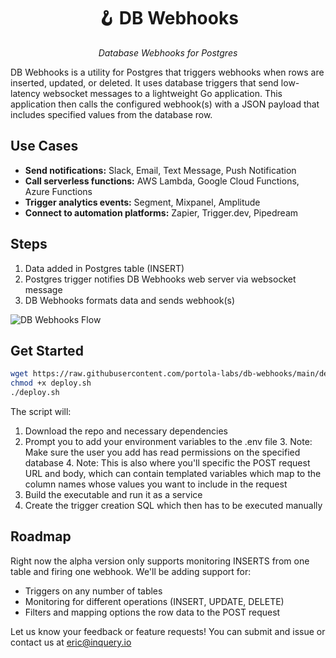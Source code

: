 <h1 align="center">🪝 DB Webhooks</h1> </h1>
<p align="center">
    <em>Database Webhooks for Postgres
</em>
</p>


DB Webhooks is a utility for Postgres that triggers webhooks when rows are inserted, updated, or deleted. It uses
database triggers that send low-latency websocket messages to a lightweight Go application. This application then calls
the configured webhook(s) with a JSON payload that includes specified values from the database row.

## Use Cases

* **Send notifications:** Slack, Email, Text Message, Push Notification
* **Call serverless functions:** AWS Lambda, Google Cloud Functions, Azure Functions
* **Trigger analytics events:** Segment, Mixpanel, Amplitude
* **Connect to automation platforms:** Zapier, Trigger.dev, Pipedream

## Steps

1. Data added in Postgres table (INSERT)
2. Postgres trigger notifies DB Webhooks web server via websocket message
3. DB Webhooks formats data and sends webhook(s)

![DB Webhooks Flow](https://i.imgur.com/E1hK2Hc.png)

## Get Started

```bash
wget https://raw.githubusercontent.com/portola-labs/db-webhooks/main/deploy.sh
chmod +x deploy.sh
./deploy.sh
```

The script will:

1. Download the repo and necessary dependencies
2. Prompt you to add your environment variables to the .env file
   3. Note: Make sure the user you add has read permissions on the specified database
   4. Note: This is also where you'll specific the POST request URL and body, which can contain templated variables which map to
      the column names whose values you want to include in the request
3. Build the executable and run it as a service
4. Create the trigger creation SQL which then has to be executed manually

## Roadmap

Right now the alpha version only supports monitoring INSERTS from one table and firing one webhook. We'll be adding
support for:

- Triggers on any number of tables
- Monitoring for different operations (INSERT, UPDATE, DELETE)
- Filters and mapping options the row data to the POST request

Let us know your feedback or feature requests! You can submit and issue or contact us at eric@inquery.io